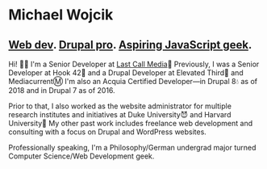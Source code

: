 # Michael Wojcik

## [Web dev](https://lastcallmedia.com/). [Drupal pro](https://www.drupal.org/u/michael_wojcik/). [Aspiring JavaScript geek](https://michaelwojcik.org/).

Hi! :wave::blush: I'm a Senior Developer at [Last Call Media](https://lastcallmedia.com/):triangular_flag_on_post: Previously, I was a Senior Developer at Hook 42:purple_heart: and a Drupal Developer at Elevated Third:small_blue_diamond: and Mediacurrent:m: I'm also an Acquia Certified Developer—in Drupal 8:droplet: as of 2018 and in Drupal 7 as of 2016.

Prior to that, I also worked as the website administrator for multiple research institutes and initiatives at Duke University:smiling_imp: and Harvard University:school_satchel: My other past work includes freelance web development and consulting with a focus on Drupal and WordPress websites.

Professionally speaking, I'm a Philosophy/German undergrad major turned Computer Science/Web Development geek.
